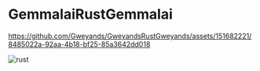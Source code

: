 # GemmalaiRustGemmalai

https://github.com/Gweyands/GweyandsRustGweyands/assets/151682221/8485022a-92aa-4b18-bf25-85a3642dd018

![rust](https://github.com/Gweyands/GweyandsRustGweyands/assets/151682221/46b44a66-14b1-4562-bdad-a5ac234351e3)
